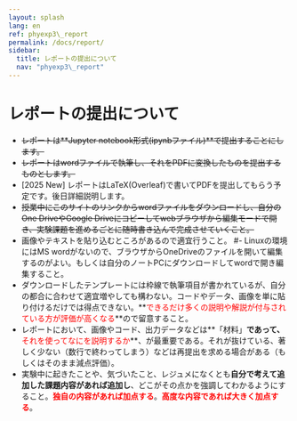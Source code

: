 ```yaml
---
layout: splash
lang: en
ref: phyexp3\_report
permalink: /docs/report/
sidebar:
  title: レポートの提出について
  nav: "phyexp3\_report"
---
```


# レポートの提出について

- ~~レポートは**Jupyter notebook形式(ipynbファイル)**で提出することにします。~~
- ~~レポートはwordファイルで執筆し、それをPDFに変換したものを提出するものとします。~~
- [2025 New] レポートはLaTeX(Overleaf)で書いてPDFを提出してもらう予定です。後日詳細説明します。
- ~~授業中にこのサイトのリンクからwordファイルをダウンロードし、自分のOne DriveやGoogle Driveにコピーしてwebブラウザから編集モードで開き、実験課題を進めるごとに随時書き込んで完成させていくこと。~~
- 画像やテキストを貼り込むところがあるので適宜行うこと。
#- Linuxの環境にはMS wordがないので、ブラウザからOneDriveのファイルを開いて編集するのがよい。もしくは自分のノートPCにダウンロードしてwordで開き編集すること。
- ダウンロードしたテンプレートには枠線で執筆項目が書かれているが、自分の都合に合わせて適宜増やしても構わない。コードやデータ、画像を単に貼り付けるだけでは得点できない。**<font color="red">できるだけ多くの説明や解説が付与されている方が評価が高くなる</font>**ので留意すること。
- レポートにおいて、画像やコード、出力データなどは**「材料」**であって、**<font color="red">それを使ってなにを説明するか</font>**、が最重要である。それが抜けている、著しく少ない（数行で終わってしまう）などは再提出を求める場合がある（もしくはそのまま減点評価）。
- 実験中に起きたことや、気づいたこと、レジュメになくとも**自分で考えて追加した課題内容があれば追加し**、どこがその点かを強調してわかるようにすること。**<font color="red">独自の内容があれば加点する</font>**。**<font color="red">高度な内容であれば大きく加点する</font>**。


